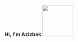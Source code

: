 <style>
  span{
  width: 100px;}
  </style>
### <span>Hi, I'm Azizbek</span> <img src="https://media4.giphy.com/media/RPukqDohL55Eo6Z38X/giphy.gif?cid=ecf05e47kk5dthlzgul2ldk0j6xpxgkaej1tej0ff9edwz2d&rid=giphy.gif&ct=s" width="100px">
